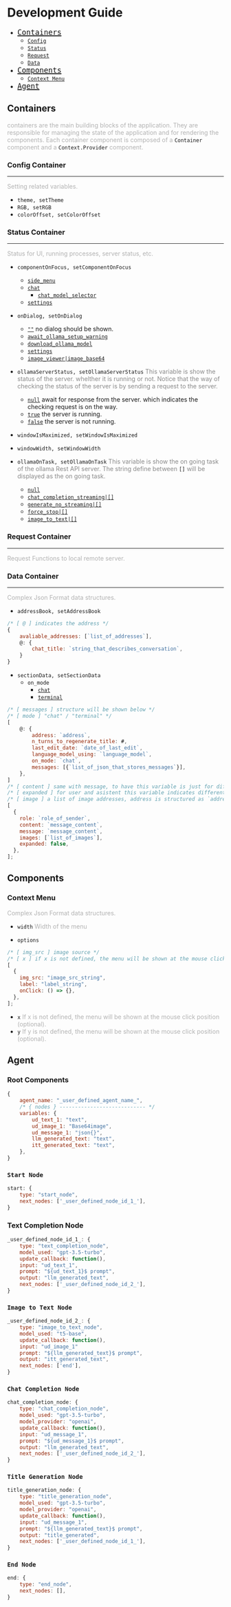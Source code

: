 # Development Guide

- <span style="font-size: 20px">[`Containers`](#containers)</span>
  - [`Config`](#config-container)
  - [`Status`](#status-container)
  - [`Request`](#request-container)
  - [`Data`](#data-container)
- <span style="font-size: 20px">[`Components`](#components)</span>
  - [`Context Menu`](#context-menu)
- <span style="font-size: 20px">[`Agent`](#agent)</span>

## Containers <a name="containers"></a>

<span style="opacity: 0.32">containers are the main building blocks of the application. They are responsible for managing the state of the application and for rendering the components. Each container component is composed of a </span>`Container`<span style="opacity: 0.32"> component and a </span>`Context.Provider`<span style="opacity: 0.32"> component. </span>

### Config Container <a name="config-container"></a>

---

<span style="opacity: 0.32">Setting related variables.</span>

- `theme, setTheme`
- `RGB, setRGB`
- `colorOffset, setColorOffset`

### Status Container <a name="status-container"></a>

---

<span style="opacity: 0.32">Status for UI, running processes, server status, etc.</span>

- `componentOnFocus, setComponentOnFocus`
  - [`side_menu`](#_)
  - [`chat`](#_)
    - [`chat_model_selector`](#_)
  - [`settings`](#_)
- `onDialog, setOnDialog`

  - [`""`](#_) no dialog should be shown.
  - [`await_ollama_setup_warning`](#_)
  - [`download_ollama_model`](#_)
  - [`settings`](#_)
  - [`image_viewer|image_base64`](#_)

- `ollamaServerStatus, setOllamaServerStatus`
  <span style="opacity: 0.5">
  This variable is show the status of the server. whelther it is running or not. Notice that the way of checking the status of the server is by sending a request to the server.
  </span>

  - [`null`](#_) await for response from the server. which indicates the checking request is on the way.
  - [`true`](#_) the server is running.
  - [`false`](*_) the server is not running.

- `windowIsMaximized, setWindowIsMaximized`
- `windowWidth, setWindowWidth`

- `ollamaOnTask, setOllamaOnTask` <span style="opacity: 0.5">
  This variable is show the on going task of the ollama Rest API server. The string define between</span> `[]` <span style="opacity: 0.5">will be displayed as the on going task.
  </span>

  - [`null`](#_)
  - [`chat_completion_streaming|[]`](#_)
  - [`generate_no_streaming|[]`](#_)
  - [`force_stop|[]`](#_)
  - [`image_to_text|[]`](#_)

### Request Container <a name="request-container"></a>

---

<span style="opacity: 0.32">Request Functions to local remote server.</span>

### Data Container <a name="data-container"></a>

---

<span style="opacity: 0.32">Complex Json Format data structures.</span>

- `addressBook, setAddressBook`

```js
/* [ @ ] indicates the address */
{
    avaliable_addresses: [`list_of_addresses`],
    @: {
        chat_title: `string_that_describes_conversation`,
    }
}
```

- `sectionData, setSectionData`
  - `on_mode`
    - [`chat`](#_)
    - [`terminal`](#_)

```js
/* [ messages ] structure will be shown below */
/* [ mode ] "chat" / "terminal" */
[
    @: {
        address: `address`,
        n_turns_to_regenerate_title: #,
        last_edit_date: `date_of_last_edit`,
        language_model_using: `language_model`,
        on_mode: `chat`,
        messages: [{`list_of_json_that_stores_messages`}],
    },
]
/* [ content ] same with message, to have this variable is just for different standard APIs */
/* [ expanded ] for user and asistent this variable indicates different thing, for deepseek models if expanded === false, the thought process will be shown */
/* [ image ] a list of image addresses, address is structured as `address_messageIndex_imageIndex` */
[
  {
    role: `role_of_sender`,
    content: `message_content`,
    message: `message_content`,
    images: [`list_of_images`],
    expanded: false,
  },
];
```

## Components <a name="components"></a>

### Context Menu <a name="context-menu"></a>

<span style="opacity: 0.32">Complex Json Format data structures.</span>

- `width` <span style="opacity: 0.32">Width of the menu</span>

- `options`

```js
/* [ img_src ] image source */
/* [ x ] if x is not defined, the menu will be shown at the mouse click position */
[
  {
    img_src: "image_src_string",
    label: "label_string",
    onClick: () => {},
  },
];
```

- `x` <span style="opacity: 0.32">If x is not defined, the menu will be shown at the mouse click position (optional).</span>
- `y` <span style="opacity: 0.32">If y is not defined, the menu will be shown at the mouse click position (optional).</span>

## Agent <a name="agent"></a>

### Root Components
```js
{
    agent_name: "_user_defined_agent_name_",
    /* { nodes } ---------------------------- */
    variables: {
        ud_text_1: "text",
        ud_image_1: "Base64image",
        ud_message_1: "json{}",
        llm_generated_text: "text",
        itt_generated_text: "text",
    },
}
```

### `Start Node`

```js
start: {
    type: "start_node",
    next_nodes: ['_user_defined_node_id_1_'],
}
```

### Text Completion Node

```js
_user_defined_node_id_1_: {
    type: "text_completion_node",
    model_used: "gpt-3.5-turbo",
    update_callback: function(),
    input: "ud_text_1",
    prompt: "${ud_text_1}$ prompt",
    output: "llm_generated_text",
    next_nodes: ['_user_defined_node_id_2_'],
}
```

### `Image to Text Node`

```js
_user_defined_node_id_2_: {
    type: "image_to_text_node",
    model_used: "t5-base",
    update_callback: function(),
    input: "ud_image_1"
    prompt: "${llm_generated_text}$ prompt",
    output: "itt_generated_text",
    next_nodes: ['end'],
}
```

### `Chat Completion Node` 

```js
chat_completion_node: {
    type: "chat_completion_node",
    model_used: "gpt-3.5-turbo",
    model_provider: "openai",
    update_callback: function(),
    input: "ud_message_1",
    prompt: "${ud_message_1}$ prompt",
    output: "llm_generated_text",
    next_nodes: ['_user_defined_node_id_2_'],
}
```

### `Title Generation Node`

```js
title_generation_node: {
    type: "title_generation_node",
    model_used: "gpt-3.5-turbo",
    model_provider: "openai",
    update_callback: function(),
    input: "ud_message_1",
    prompt: "${llm_generated_text}$ prompt",
    output: "title_generated",
    next_nodes: ['_user_defined_node_id_1_'],
}
```

### `End Node`

```js
end: {
    type: "end_node",
    next_nodes: [],
}
```
